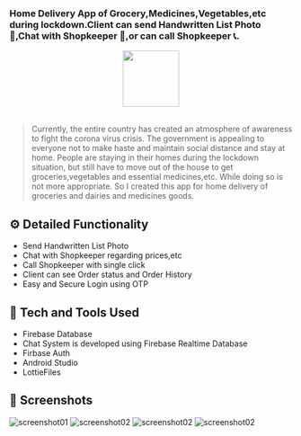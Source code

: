 ### Home Delivery App of Grocery,Medicines,Vegetables,etc during lockdown.Client can send Handwritten List Photo 📸,Chat with Shopkeeper 📱,or can call Shopkeeper 📞.


<div align="center">
  <img width="100px" src="https://i.imgur.com/FPt5iSZ.jpg"/>
</div>
<br>

> Currently, the entire country has created an atmosphere of awareness to fight the corona virus crisis. The government is appealing to everyone not to make haste and maintain social distance and stay at home. People are staying in their homes during the lockdown situation, but still have to move out of the house to get groceries,vegetables and essential medicines,etc. While doing so is not more appropriate. So I created this app for home delivery of groceries and dairies and medicines goods.
## ⚙️ Detailed Functionality
* Send Handwritten List Photo
* Chat with Shopkeeper regarding prices,etc 
* Call Shopkeeper with single click
* Client can see Order status and Order History
* Easy and Secure Login using OTP

 
## 🚀 Tech and Tools Used

* Firebase Database
* Chat System is developed using Firebase Realtime Database
* Firbase Auth
* Android Studio
* LottieFiles

## 📸 Screenshots
![screenshot01](https://i.imgur.com/s96cy4j.jpg)
![screenshot02](https://i.imgur.com/IDoMlJo.jpg)
![screenshot02](https://i.imgur.com/ON1bdVs.jpg)
![screenshot02](https://i.imgur.com/q7lCKUW.jpg)

